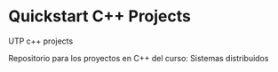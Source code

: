 # Quickstart C++ Projects
UTP c++ projects

Repositorio para los proyectos en C++ del curso: Sistemas distribuidos